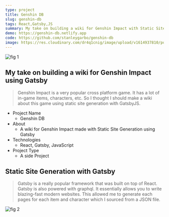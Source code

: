 ```yaml
---
type: project
title: Genshin DB
slug: genshin-db
tags: React,Gatsby,JS
summary: My take on building a wiki for Genshin Impact with Static Site Generation
demo: https://genshin-db.netlify.app
code: https://github.com/stanleygarbo/genshin-db
image: https://res.cloudinary.com/dr4q1cnig/image/upload/v1614937810/portfolio%20images/genshin-db1_flf5ct.png
---
```



<section markdown="1">

<div markdown="1" class="frame not-mobile">

![fig 1](https://res.cloudinary.com/dr4q1cnig/image/upload/v1614937810/portfolio%20images/genshin-db1_flf5ct.png "Title")

</div>

<div markdown="1" class="right">

# My take on building a wiki for Genshin Impact using Gatsby


>Genshin Impact is a very popular cross platform game. It has a lot of in-game items, characters, etc. So I thought I should make a wiki about this game using static site generation with GatsbyJS.

</div>

</section>



+ Project Name
    - Genshin DB
+ About
    - A wiki for Genshin Impact made with Static Site Generation using Gatsby
+ Technologies
    - React, Gatsby, JavaScript
+ Project Type
    - A side Project



<section markdown="1">

<div markdown="1" class="left">

## Static Site Generation with Gatsby

>Gatsby is a really popular framework that was built on top of React. Gatsby is also powered with graphql. It essentially allows you to write blazing-fast modern websites. This allowed me to generate each pages for each item and character which I sourced from a JSON file.

</div>

<div markdown="1" class="frame not-mobile" >

![fig 2](https://res.cloudinary.com/dr4q1cnig/image/upload/v1614937806/portfolio%20images/genshin-db3_dxak2j.png "Title")

</div>

</section>  

  
<!-- ![fig 3](https://res.cloudinary.com/dr4q1cnig/image/upload/v1614937807/portfolio%20images/genshin-db-4_mkilws.png "Title")
![fig 4](https://res.cloudinary.com/dr4q1cnig/image/upload/v1614937808/portfolio%20images/genshin-db2_veapix.png "Title") -->
